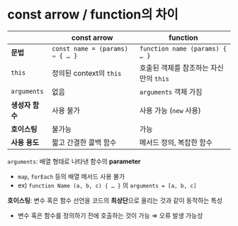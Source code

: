 # const arrow / function의 차이

|  | **const arrow** | **function** |
| --- | --- | --- |
| **문법** | `const name = (params) ⇒ { … }` | `function name (params) { … }` |
| `this` | 정의된 context의 `this` | 호출된 객체를 참조하는 자신만의 `this` |
| `arguments` | 없음 | `arguments` 객체 가짐 |
| **생성자 함수** | 사용 불가 | 사용 가능 (`new` 사용) |
| **호이스팅** | 불가능 | 가능 |
| **사용 용도** | 짧고 간결한 콜백 함수 | 메서드 정의, 복잡한 함수 |

`arguments`: 배열 형태로 나타낸 함수의 **parameter**

- `map`, `forEach` 등의 배열 메서드 사용 불가
- ex) `function Name (a, b, c) { … }` 의 `arguments = [a, b, c]`

**호이스팅**: 변수 혹은 함수 선언을 코드의 **최상단**으로 올리는 것과 같이 동작하는 특성

- 변수 혹은 함수를 정의하기 전에 호출하는 것이 가능 ⇒ 오류 발생 가능성